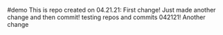 #demo
This is repo created on 04.21.21: First change!
Just made another change and then commit!
testing repos and commits 042121!
Another change
